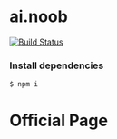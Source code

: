 
# ai.noob

[![Build Status](https://travis-ci.org/joemccann/dillinger.svg?branch=master)](https://ai-noob.github.io/ai.noob/)

### Install dependencies

```sh
$ npm i
```
# Official Page
